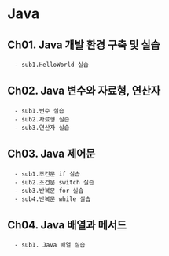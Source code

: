 # Java

## Ch01. Java 개발 환경 구축 및 실습
      - sub1.HelloWorld 실습
## Ch02. Java 변수와 자료형, 연산자
      - sub1.변수 실습
      - sub2.자료형 실습
      - sub3.연산자 실습 
## Ch03. Java 제어문
      - sub1.조건문 if 실습
      - sub2.조건문 switch 실습
      - sub3.반복문 for 실습
      - sub4.반복문 while 실습
## Ch04. Java 배열과 메서드
      - sub1. Java 배열 실습
      

